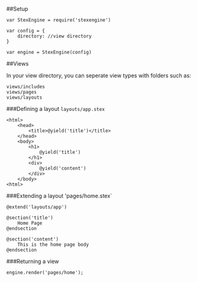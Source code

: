 ##Setup

```
var StexEngine = require('stexengine')

var config = {
    directory: //view directory
}

var engine = StexEngine(config)

```

##Views

In your view directory, you can seperate view types with folders such as:

```
views/includes
views/pages
views/layouts
```

###Defining a layout
`layouts/app.stex`

```
<html>
    <head>
        <title>@yield('title')</title>
    </head>
    <body>
        <h1>
            @yield('title')
        </h1>
        <div>
            @yield('content')
        </div>
    </body>
<html>
```

###Extending a layout
'pages/home.stex`

```
@extend('layouts/app')

@section('title')
    Home Page
@endsection

@section('content')
    This is the home page body
@endsection
```

###Returning a view
```
engine.render('pages/home');
```